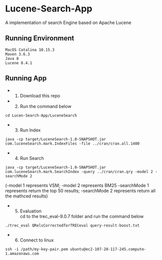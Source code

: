 # Lucene-Search-App
A implementation of search Engine based on Apache Lucene

## Running Environment

```
MacOS Catalina 10.15.3
Maven 3.6.3
Java 8
Lucene 8.4.1
```

## Running App
- 1. Download this repo</br>
- 2. Run the command below
```shell
cd Lucen-Search-App/LuceneSearch
```
- 3. Run Index 
```shell
java -cp target/LuceneSearch-1.0-SNAPSHOT.jar com.luceneSearch.mark.IndexFiles -file ../cran/cran.all.1400
```
- 4. Run Search
```shell
java -cp target/LuceneSearch-1.0-SNAPSHOT.jar com.luceneSearch.mark.SearchIndex -query ../cran/cran.qry -model 2 -searchMode 2
```
(-model 1 represents VSM; -model 2 represents BM25
 -searchMode 1 represents return the top 50 results; -searchMode 2 represents return all the mathced results)</br> 
 
 
- 5. Evaluation</br>
cd to the trec_eval-9.0.7 folder and run the command below
```shell
./trec_eval QRelsCorrectedforTRECeval query-result-boost.txt
```
- 6. Connect to linux
```shell
ssh -i /path/my-key-pair.pem ubuntu@ec2-107-20-117-245.compute-1.amazonaws.com
```
